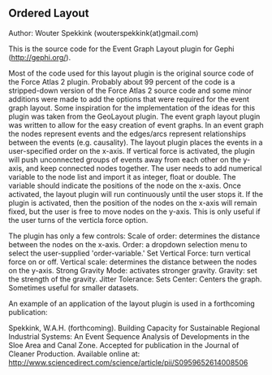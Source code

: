 ## Ordered Layout

Author: Wouter Spekkink (wouterspekkink(at)gmail.com)

This is the source code for the Event Graph Layout plugin for Gephi (http://gephi.org/).

Most of the code used for this layout plugin is the original source code of the Force Atlas 2 plugin. Probably about 99 percent of the code is a stripped-down version of the Force Atlas 2 source code and some minor additions were made to add the options that were required for the event graph layout. Some inspiration for the implementation of the ideas for this plugin was taken from the GeoLayout plugin. The event graph layout plugin was written to allow for the easy creation of event graphs. In an event graph the nodes represent events and the edges/arcs represent relationships between the events (e.g. causality). The layout plugin places the events in a user-specified order on the x-axis. If vertical force is activated, the plugin will push unconnected groups of events away from each other on the y-axis, and keep connected nodes together. The user needs to add numerical variable to the node list and import it as integer, float or double. The variable should indicate the positions of the node on the x-axis. Once activated, the layout plugin will run continuously until the user stops it. If the plugin is activated, then the position of the nodes on the x-axis will remain fixed, but the user is free to move nodes on the y-axis. This is only useful if the user turns of the verticla force option. 

The plugin has only a few controls:
Scale of order: determines the distance between the nodes on the x-axis.
Order: a dropdown selection menu to select the user-supplied 'order-variable.'
Set Vertical Force: turn vertical force on or off. 
Vertical scale: determines the distance between the nodes on the y-axis.
Strong Gravity Mode: activates stronger gravity.
Gravity: set the strength of the gravity.
Jitter Tolerance: Sets 
Center: Centers the graph. Sometimes useful for smaller datasets.

An example of an application of the layout plugin is used in a forthcoming publication:

Spekkink, W.A.H. (forthcoming). Building Capacity for Sustainable Regional Industrial Systems: 
An Event Sequence Analysis of Developments in the Sloe Area and Canal Zone. 
Accepted for publication in the Journal of Cleaner Production.
Available online at: http://www.sciencedirect.com/science/article/pii/S0959652614008506
